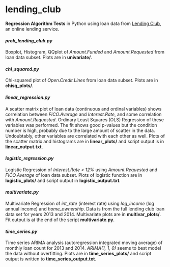 # lending_club

**Regression Algorithm Tests** in Python using loan data from [Lending Club](https://www.lendingclub.com/info/download-data.action), an online lending service.

#### *prob_lending_club.py* 
Boxplot, Histogram, QQplot of *Amount.Funded* and *Amount.Requested* from loan data subset.  Plots are in **univariate/**.
#### *chi_squared.py* 
Chi-squared plot of *Open.Credit.Lines* from loan data subset.  Plots are in **chisq_plots/**.
#### *linear_regression.py* 
A scatter matrix plot of loan data (continuous and ordinal variables) shows correlation between *FICO.Average* and *Interest.Rate*, and some correlation with *Amount.Requested*.  Ordinary Least Squares (OLS) Regression of these variables was performed.  The fit shows good p-values but the condition number is high, probably due to the large amount of scatter in the data.  Undoubtably, other variables are correlated with each other as well.  Plots of the scatter matrix and histograms are in **linear_plots/** and script output is in **linear_output.txt**.
#### *logistic_regression.py* 
Logistic Regression of *Interest.Rate < 12%* using *Amount.Requested* and *FICO.Average* of loan data subset.  Plots of logistic function are in **logistic_plots/** and script output in **logistic_output.txt**.
#### *multivariate.py* 
Multivariate Regression of *int_rate* (interest rate) using *log_income* (log annual income) and *home_ownership*.  Data is from the full lending club loan data set for years 2013 and 2014.  Multivariate plots are in **multivar_plots/**.  Fit output is at the end of the script **multivariate.py**.
#### *time_series.py*
Time series ARIMA analysis (autoregression integrated moving average) of monthly loan count for 2013 and 2014.  *ARIMA(1, 1, 0)* seems to best model the data without overfitting.  Plots are in **time_series_plots/** and script output is written to **time_series_output.txt**.
